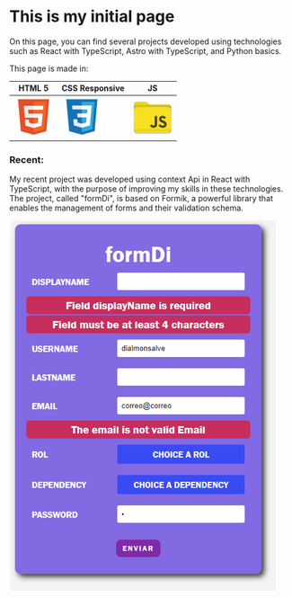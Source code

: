 # This is my initial page #

On this page, you can find several projects developed using technologies such as React with TypeScript, Astro with TypeScript, and Python basics.

This page is made in: 

| HTML 5 | CSS Responsive | JS |
| --- | --- | --- |
| ![HTML5](/img/html.png) | ![CSS](/img/css.png) | ![JS](/img/js.png) |

### Recent:

My recent project was developed using context Api in React with TypeScript, with the purpose of improving my skills in these technologies. The project, called "formDi", is based on Formik, a powerful library that enables the management of forms and their validation schema.

[![formDi](/img/formDi.png)](https://github.com/dialmonsalve/formDi)